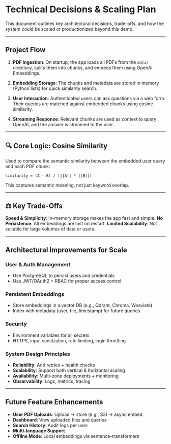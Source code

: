 # Technical Decisions & Scaling Plan

This document outlines key architectural decisions, trade-offs, and how the system could be scaled or productionized beyond this demo.

---

## Project Flow

1. **PDF Ingestion**: On startup, the app loads all PDFs from the `data/` directory, splits them into chunks, and embeds them using OpenAI Embeddings.

2. **Embedding Storage**: The chunks and metadata are stored in memory (Python lists) for quick similarity search.

3. **User Interaction**: Authenticated users can ask questions via a web form. Their queries are matched against embedded chunks using cosine similarity.

4. **Streaming Response**: Relevant chunks are used as context to query OpenAI, and the answer is streamed to the user.

---

## 🔍 Core Logic: Cosine Similarity

Used to compare the semantic similarity between the embedded user query and each PDF chunk:

```text
similarity = (A · B) / (||A|| * ||B||)
```

This captures semantic meaning, not just keyword overlap.

---

## ⚖️ Key Trade-Offs

**Speed & Simplicity**: In-memory storage makes the app fast and simple.
**No Persistence**: All embeddings are lost on restart.
**Limited Scalability**: Not suitable for large volumes of data or users.

---

## Architectural Improvements for Scale

### User & Auth Management

* Use PostgreSQL to persist users and credentials
* Use JWT/OAuth2 + RBAC for proper access control

### Persistent Embeddings

* Store embeddings in a vector DB (e.g., Qdrant, Chroma, Weaviate)
* Index with metadata (user, file, timestamp) for future queries

### Security

* Environment variables for all secrets
* HTTPS, input sanitization, rate limiting, login throttling

### System Design Principles

* **Reliability**: Add retries + health checks
* **Scalability**: Support both vertical & horizontal scaling
* **Availability**: Multi-zone deployments + monitoring
* **Observability**: Logs, metrics, tracing

---

## Future Feature Enhancements

* **User PDF Uploads**: Upload → store (e.g., S3) → async embed
* **Dashboard**: View uploaded files and queries
* **Search History**: Audit logs per user
* **Multi-language Support**
* **Offline Mode**: Local embeddings via sentence-transformers
